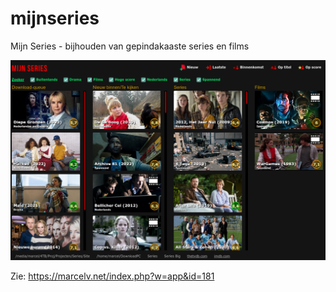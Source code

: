 # mijnseries
Mijn Series - bijhouden van gepindakaaste series en films

<img src="https://github.com/M4rc3lv/mijnseries/blob/main/Pix/_Mijnseries2.jpg">

Zie: https://marcelv.net/index.php?w=app&id=181
